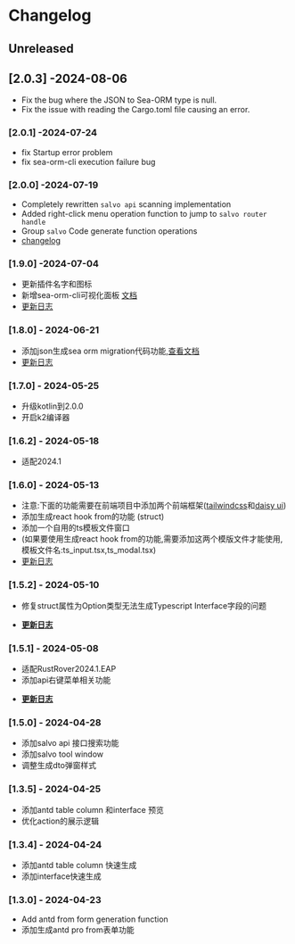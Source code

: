 # Changelog

## Unreleased

## [2.0.3] -2024-08-06

- Fix the bug where the JSON to Sea-ORM type is null.
- Fix the issue with reading the Cargo.toml file causing an error.

### [2.0.1] -2024-07-24

- fix Startup error problem
- fix sea-orm-cli execution failure bug

### [2.0.0] -2024-07-19

- Completely rewritten `salvo api` scanning implementation
- Added right-click menu operation function to jump to `salvo router handle`
- Group `salvo` Code generate function operations
- [changelog](https://mdddj.github.io/SalvoRsToolDocument/changelog%E6%9B%B4%E6%96%B0%E6%97%A5%E5%BF%97.html)

### [1.9.0] -2024-07-04

- 更新插件名字和图标
- 新增sea-orm-cli可视化面板 <a href='https://mdddj.github.io/SalvoRsToolDocument/sea-orm-command-tool.html'>文档</a>
- <a href='https://mdddj.github.io/SalvoRsToolDocument/changelog%E6%9B%B4%E6%96%B0%E6%97%A5%E5%BF%97.html#1-9-0'>更新日志</a>

### [1.8.0] - 2024-06-21

- 添加json生成sea orm migration代码功能,<a href='https://mdddj.github.io/SalvoRsToolDocument/sea-orm-json-gen-migration-code.html'>查看文档</a>
- <a href='https://mdddj.github.io/SalvoRsToolDocument/changelog%E6%9B%B4%E6%96%B0%E6%97%A5%E5%BF%97.html'>更新日志</a>

### [1.7.0] - 2024-05-25

- 升级kotlin到2.0.0
- 开启k2编译器

### [1.6.2] - 2024-05-18

- 适配2024.1


### [1.6.0] - 2024-05-13

- 注意:下面的功能需要在前端项目中添加两个前端框架(<a href='https://tailwindcss.com/docs/installation/'>tailwindcss</a>和<a href='https://daisyui.com/'>daisy ui</a>)
- 添加生成react hook from的功能 (struct)
- 添加一个自用的ts模板文件窗口
- (如果要使用生成react hook from的功能,需要添加这两个模版文件才能使用,模板文件名:ts_input.tsx,ts_modal.tsx)
- <a href='https://mdddj.github.io/SalvoRsToolDocument/changelog%E6%9B%B4%E6%96%B0%E6%97%A5%E5%BF%97.html#1-6-0'>更新日志</a>

### [1.5.2] - 2024-05-10

- 修复struct属性为Option类型无法生成Typescript Interface字段的问题
- <p><b><a href="https://mdddj.github.io/SalvoRsToolDocument/changelog%E6%9B%B4%E6%96%B0%E6%97%A5%E5%BF%97.html#1-5-2">更新日志</a></b></p>

### [1.5.1] - 2024-05-08

- 适配RustRover2024.1.EAP
- 添加api右键菜单相关功能
- <p><b><a href="https://mdddj.github.io/SalvoRsToolDocument/changelog%E6%9B%B4%E6%96%B0%E6%97%A5%E5%BF%97.html">更新日志</a></b></p>

### [1.5.0] - 2024-04-28

- 添加salvo api 接口搜索功能
- 添加salvo tool window
- 调整生成dto弹窗样式


### [1.3.5] - 2024-04-25

- 添加antd table column 和interface 预览
- 优化action的展示逻辑

### [1.3.4] - 2024-04-24

- 添加antd table column 快速生成
- 添加interface快速生成

### [1.3.0] - 2024-04-23

- Add antd from form generation function
- 添加生成antd pro from表单功能
